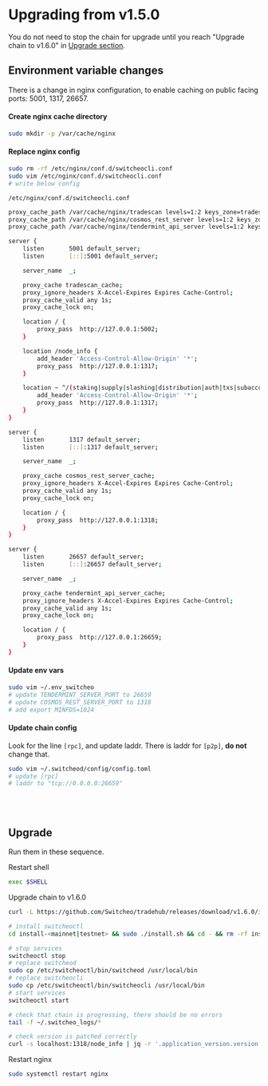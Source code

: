 # Upgrading from v1.5.0

You do not need to stop the chain for upgrade until you reach "Upgrade chain to v1.6.0" in [Upgrade section](#upgrade).

## Environment variable changes

There is a change in nginx configuration, to enable caching on public facing ports: 5001, 1317, 26657.

#### Create nginx cache directory
```bash
sudo mkdir -p /var/cache/nginx
```

#### Replace nginx config

```bash
sudo rm -rf /etc/nginx/conf.d/switcheocli.conf
sudo vim /etc/nginx/conf.d/switcheocli.conf
# write below config
```

`/etc/nginx/conf.d/switcheocli.conf`
```bash
proxy_cache_path /var/cache/nginx/tradescan levels=1:2 keys_zone=tradescan_cache:10m max_size=10g inactive=2s use_temp_path=off;
proxy_cache_path /var/cache/nginx/cosmos_rest_server levels=1:2 keys_zone=cosmos_rest_server_cache:10m max_size=10g inactive=2s use_temp_path=off;
proxy_cache_path /var/cache/nginx/tendermint_api_server levels=1:2 keys_zone=tendermint_api_server_cache:10m max_size=10g inactive=2s use_temp_path=off;

server {
    listen       5001 default_server;
    listen       [::]:5001 default_server;

    server_name  _;

    proxy_cache tradescan_cache;
    proxy_ignore_headers X-Accel-Expires Expires Cache-Control;
    proxy_cache_valid any 1s;
    proxy_cache_lock on;

    location / {
        proxy_pass  http://127.0.0.1:5002;
    }

    location /node_info {
        add_header 'Access-Control-Allow-Origin' '*';
        proxy_pass  http://127.0.0.1:1317;
    }

    location ~ ^/(staking|supply|slashing|distribution|auth|txs|subaccount|blocks|bank)/ {
        add_header 'Access-Control-Allow-Origin' '*';
        proxy_pass  http://127.0.0.1:1317;
    }
}

server {
    listen       1317 default_server;
    listen       [::]:1317 default_server;

    server_name  _;

    proxy_cache cosmos_rest_server_cache;
    proxy_ignore_headers X-Accel-Expires Expires Cache-Control;
    proxy_cache_valid any 1s;
    proxy_cache_lock on;

    location / {
        proxy_pass  http://127.0.0.1:1318;
    }
}

server {
    listen       26657 default_server;
    listen       [::]:26657 default_server;

    server_name  _;

    proxy_cache tendermint_api_server_cache;
    proxy_ignore_headers X-Accel-Expires Expires Cache-Control;
    proxy_cache_valid any 1s;
    proxy_cache_lock on;

    location / {
        proxy_pass  http://127.0.0.1:26659;
    }
}
```

#### Update env vars

```bash
sudo vim ~/.env_switcheo
# update TENDERMINT_SERVER_PORT to 26659
# update COSMOS_REST_SERVER_PORT to 1318
# add export MINFDS=1024
```

#### Update chain config

Look for the line `[rpc]`, and update laddr. There is laddr for `[p2p]`, **do not** change that.

```bash
sudo vim ~/.switcheod/config/config.toml
# update [rpc]
# laddr to "tcp://0.0.0.0:26659"
```

<br>
<br>

## Upgrade

Run them in these sequence.

Restart shell

```bash
exec $SHELL
```

Upgrade chain to v1.6.0

```bash
curl -L https://github.com/Switcheo/tradehub/releases/download/v1.6.0/install-<mainnet|testnet>.tar.gz | tar -xz

# install switcheoctl
cd install-<mainnet|testnet> && sudo ./install.sh && cd - && rm -rf install-<mainnet|testnet>

# stop services
switcheoctl stop
# replace switcheod
sudo cp /etc/switcheoctl/bin/switcheod /usr/local/bin
# replace switcheocli
sudo cp /etc/switcheoctl/bin/switcheocli /usr/local/bin
# start services
switcheoctl start

# check that chain is progressing, there should be no errors
tail -f ~/.switcheo_logs/*

# check version is patched correctly
curl -s localhost:1318/node_info | jq -r '.application_version.version'
```

Restart nginx

```bash
sudo systemctl restart nginx
```
